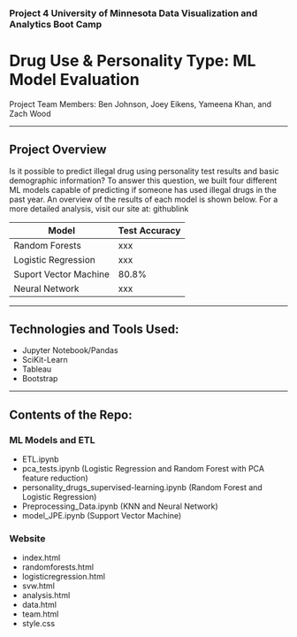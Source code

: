 ### Project 4 University of Minnesota Data Visualization and Analytics Boot Camp

# Drug Use & Personality Type: ML Model Evaluation

Project Team Members: Ben Johnson, Joey Eikens, Yameena Khan, and Zach Wood
____________
## Project Overview 
Is it possible to predict illegal drug using personality test results and basic demographic information? To answer this question, we built four different ML models capable of predicting if someone has used illegal drugs in the past year. An overview of the results of each model is shown below. For a more detailed analysis, visit our site at: githublink

<div align='center'>

Model | Test Accuracy
--- | ---
Random Forests |xxx
Logistic Regression | xxx
Suport Vector Machine | 80.8%
Neural Network | xxx

</div>

<!-- <p align="center">
  <img src="Images/tsne.png" />
</p> -->


____________
## Technologies and Tools Used:

- Jupyter Notebook/Pandas
- SciKit-Learn
- Tableau
- Bootstrap
_____________
## Contents of the Repo:

### ML Models and ETL
- ETL.ipynb
- pca_tests.ipynb (Logistic Regression and Random Forest with PCA feature reduction)
- personality_drugs_supervised-learning.ipynb (Random Forest and Logistic Regression)
- Preprocessing_Data.ipynb (KNN and Neural Network)
- model_JPE.ipynb (Support Vector Machine)

### Website
- index.html
- randomforests.html
- logisticregression.html
- svw.html
- analysis.html
- data.html
- team.html
- style.css


